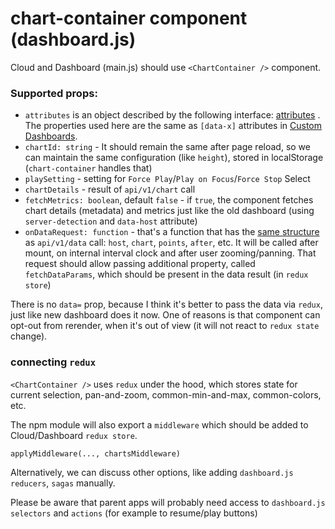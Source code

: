 # chart-container component (dashboard.js)
Cloud and Dashboard (main.js) should use `<ChartContainer />` component.
 
### Supported props:

- `attributes`
is an object described by the following interface: [attributes](https://github.com/netdata/dashboard/blob/7349-performance-config-options/src/domains/chart/utils/transformDataAttributes.ts#L76-L281)
. The properties used here are the same as `[data-x]` attributes in [Custom Dashboards](https://docs.netdata.cloud/web/gui/custom/). 
- `chartId: string` - It should remain the same after page reload, so we can maintain the same configuration (like `height`), stored in localStorage (`chart-container` handles that)
- `playSetting` - setting for `Force Play`/`Play on Focus`/`Force Stop` Select
- `chartDetails` - result of `api/v1/chart` call
- `fetchMetrics: boolean`, default `false` - if `true`, the component fetches chart details (metadata) and metrics just like the old dashboard (using `server-detection` and `data-host` attribute)
- `onDataRequest: function` - that's a function that has the [same structure](https://github.com/netdata/dashboard/blob/6df8d6b91bd3154a90d5fdbd9e30c2371ce28923/src/domains/chart/sagas.ts#L22-L35) as `api/v1/data` call: `host`, `chart`, `points`, `after`, etc.
It will be called after mount, on internal interval clock and after user zooming/panning. That request should allow passing additional property, called `fetchDataParams`, which should be present in the data result (in `redux store`) 

There is no `data=` prop, because I think it's better to pass the data via `redux`, just like new dashboard does it now. One of reasons is that component can opt-out from rerender, when it's out of view (it will not react to `redux state` change).

  

### connecting `redux`
`<ChartContainer />` uses `redux` under the hood, which stores state for current selection, pan-and-zoom, common-min-and-max, common-colors, etc.

The npm module will also export a `middleware` which should be added to Cloud/Dashboard `redux store`.
```
applyMiddleware(..., chartsMiddleware)
```

Alternatively, we can discuss other options, like adding `dashboard.js` `reducers`, `sagas` manually.

Please be aware that parent apps will probably need access to `dashboard.js` `selectors` and `actions` (for example to resume/play buttons)


